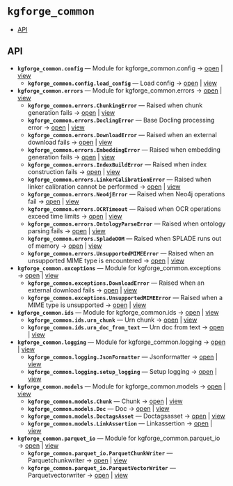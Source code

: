 # `kgforge_common`

<!-- START doctoc generated TOC please keep comment here to allow auto update -->
<!-- DON'T EDIT THIS SECTION, INSTEAD RE-RUN doctoc TO UPDATE -->

- [API](#api)

<!-- END doctoc generated TOC please keep comment here to allow auto update -->

## API
- **`kgforge_common.config`** — Module for kgforge_common.config → [open](vscode://file//home/paul/KGForge/src/kgforge_common/config.py:1:1) | [view](config.py#L1)
  - **`kgforge_common.config.load_config`** — Load config → [open](vscode://file//home/paul/KGForge/src/kgforge_common/config.py:10:1) | [view](config.py#L10-L20)
- **`kgforge_common.errors`** — Module for kgforge_common.errors → [open](vscode://file//home/paul/KGForge/src/kgforge_common/errors.py:1:1) | [view](errors.py#L1)
  - **`kgforge_common.errors.ChunkingError`** — Raised when chunk generation fails → [open](vscode://file//home/paul/KGForge/src/kgforge_common/errors.py:28:1) | [view](errors.py#L28-L31)
  - **`kgforge_common.errors.DoclingError`** — Base Docling processing error → [open](vscode://file//home/paul/KGForge/src/kgforge_common/errors.py:16:1) | [view](errors.py#L16-L19)
  - **`kgforge_common.errors.DownloadError`** — Raised when an external download fails → [open](vscode://file//home/paul/KGForge/src/kgforge_common/errors.py:4:1) | [view](errors.py#L4-L7)
  - **`kgforge_common.errors.EmbeddingError`** — Raised when embedding generation fails → [open](vscode://file//home/paul/KGForge/src/kgforge_common/errors.py:34:1) | [view](errors.py#L34-L37)
  - **`kgforge_common.errors.IndexBuildError`** — Raised when index construction fails → [open](vscode://file//home/paul/KGForge/src/kgforge_common/errors.py:46:1) | [view](errors.py#L46-L49)
  - **`kgforge_common.errors.LinkerCalibrationError`** — Raised when linker calibration cannot be performed → [open](vscode://file//home/paul/KGForge/src/kgforge_common/errors.py:58:1) | [view](errors.py#L58-L61)
  - **`kgforge_common.errors.Neo4jError`** — Raised when Neo4j operations fail → [open](vscode://file//home/paul/KGForge/src/kgforge_common/errors.py:64:1) | [view](errors.py#L64-L67)
  - **`kgforge_common.errors.OCRTimeout`** — Raised when OCR operations exceed time limits → [open](vscode://file//home/paul/KGForge/src/kgforge_common/errors.py:22:1) | [view](errors.py#L22-L25)
  - **`kgforge_common.errors.OntologyParseError`** — Raised when ontology parsing fails → [open](vscode://file//home/paul/KGForge/src/kgforge_common/errors.py:52:1) | [view](errors.py#L52-L55)
  - **`kgforge_common.errors.SpladeOOM`** — Raised when SPLADE runs out of memory → [open](vscode://file//home/paul/KGForge/src/kgforge_common/errors.py:40:1) | [view](errors.py#L40-L43)
  - **`kgforge_common.errors.UnsupportedMIMEError`** — Raised when an unsupported MIME type is encountered → [open](vscode://file//home/paul/KGForge/src/kgforge_common/errors.py:10:1) | [view](errors.py#L10-L13)
- **`kgforge_common.exceptions`** — Module for kgforge_common.exceptions → [open](vscode://file//home/paul/KGForge/src/kgforge_common/exceptions.py:1:1) | [view](exceptions.py#L1)
  - **`kgforge_common.exceptions.DownloadError`** — Raised when an external download fails → [open](vscode://file//home/paul/KGForge/src/kgforge_common/exceptions.py:4:1) | [view](exceptions.py#L4-L7)
  - **`kgforge_common.exceptions.UnsupportedMIMEError`** — Raised when a MIME type is unsupported → [open](vscode://file//home/paul/KGForge/src/kgforge_common/exceptions.py:10:1) | [view](exceptions.py#L10-L13)
- **`kgforge_common.ids`** — Module for kgforge_common.ids → [open](vscode://file//home/paul/KGForge/src/kgforge_common/ids.py:1:1) | [view](ids.py#L1)
  - **`kgforge_common.ids.urn_chunk`** — Urn chunk → [open](vscode://file//home/paul/KGForge/src/kgforge_common/ids.py:23:1) | [view](ids.py#L23-L34)
  - **`kgforge_common.ids.urn_doc_from_text`** — Urn doc from text → [open](vscode://file//home/paul/KGForge/src/kgforge_common/ids.py:9:1) | [view](ids.py#L9-L20)
- **`kgforge_common.logging`** — Module for kgforge_common.logging → [open](vscode://file//home/paul/KGForge/src/kgforge_common/logging.py:1:1) | [view](logging.py#L1)
  - **`kgforge_common.logging.JsonFormatter`** — Jsonformatter → [open](vscode://file//home/paul/KGForge/src/kgforge_common/logging.py:8:1) | [view](logging.py#L8-L30)
  - **`kgforge_common.logging.setup_logging`** — Setup logging → [open](vscode://file//home/paul/KGForge/src/kgforge_common/logging.py:33:1) | [view](logging.py#L33-L44)
- **`kgforge_common.models`** — Module for kgforge_common.models → [open](vscode://file//home/paul/KGForge/src/kgforge_common/models.py:1:1) | [view](models.py#L1)
  - **`kgforge_common.models.Chunk`** — Chunk → [open](vscode://file//home/paul/KGForge/src/kgforge_common/models.py:41:1) | [view](models.py#L41-L50)
  - **`kgforge_common.models.Doc`** — Doc → [open](vscode://file//home/paul/KGForge/src/kgforge_common/models.py:12:1) | [view](models.py#L12-L27)
  - **`kgforge_common.models.DoctagsAsset`** — Doctagsasset → [open](vscode://file//home/paul/KGForge/src/kgforge_common/models.py:30:1) | [view](models.py#L30-L38)
  - **`kgforge_common.models.LinkAssertion`** — Linkassertion → [open](vscode://file//home/paul/KGForge/src/kgforge_common/models.py:53:1) | [view](models.py#L53-L63)
- **`kgforge_common.parquet_io`** — Module for kgforge_common.parquet_io → [open](vscode://file//home/paul/KGForge/src/kgforge_common/parquet_io.py:1:1) | [view](parquet_io.py#L1)
  - **`kgforge_common.parquet_io.ParquetChunkWriter`** — Parquetchunkwriter → [open](vscode://file//home/paul/KGForge/src/kgforge_common/parquet_io.py:158:1) | [view](parquet_io.py#L158-L219)
  - **`kgforge_common.parquet_io.ParquetVectorWriter`** — Parquetvectorwriter → [open](vscode://file//home/paul/KGForge/src/kgforge_common/parquet_io.py:17:1) | [view](parquet_io.py#L17-L155)
